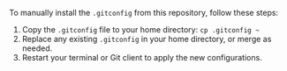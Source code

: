 To manually install the `.gitconfig` from this repository, follow these steps:
1. Copy the `.gitconfig` file to your home directory: `cp .gitconfig ~`
2. Replace any existing `.gitconfig` in your home directory, or merge as needed.
3. Restart your terminal or Git client to apply the new configurations.
